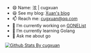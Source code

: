 - 😄 Name: 泫 | cugxuan
- 😆 See my blog: [Xuan's blog](https://blog.cugxuan.cn)
- 📫 Reach me: cugxuan@qq.com
- 🔭 I’m currently working on [GONEList](https://github.com/cugxuan/gonelist)
- 🌱 I’m currently learning Golang
- 💬 Ask me about go

[![Github Stats By cugxuan](https://github-readme-stats.vercel.app/api?username=cugxuan&show_icons=true&title_color=0366d6&icon_color=ffc83d&text_color=24292e&bg_color=fff)](https://github.com/cugxuan)
